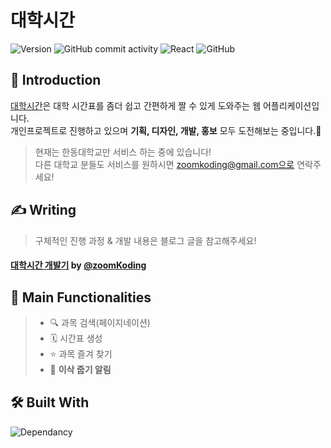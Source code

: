 # 대학시간
<p>
  <img alt="Version" src="https://img.shields.io/github/v/release/zoomKoding/college-time-table?include_prereleases&sort=semver&label=version">
  <img alt="GitHub commit activity" src="https://img.shields.io/github/commit-activity/m/zoomkoding/college-time-table.svg?color=08CE5D&label=%E2%AC%86%20commits&style=flat-square">
  <img alt="React" src="https://img.shields.io/static/v1.svg?label=&message=React&style=flat-square&logo=React&logoColor=white&color=61dafb">
  <img alt="GitHub" src="https://img.shields.io/github/license/zoomkoding/college-time-table?style=flat-square&label=%F0%9F%93%9C%20license&color=08CE5D">
</p>

## 🖖 Introduction
[대학시간](https://www.timetable.college)은 대학 시간표를 좀더 쉽고 간편하게 짤 수 있게 도와주는 웹 어플리케이션입니다.  
개인프로젝트로 진행하고 있으며 **기획, 디자인, 개발, 홍보** 모두 도전해보는 중입니다.🚀  
> 현재는 한동대학교만 서비스 하는 중에 있습니다!  
> 다른 대학교 분들도 서비스를 원하시면 zoomkoding@gmail.com으로 연락주세요!

## ✍️ Writing
> 구체적인 진행 과정 & 개발 내용은 블로그 글을 참고해주세요!
#### [대학시간 개발기](https://zoomkoding.github.io/%EB%8C%80%ED%95%99%EC%8B%9C%EA%B0%84/%ED%9A%8C%EA%B3%A0/2021/02/10/college-timetable-development.html) by [@zoomKoding](https://github.com/zoomkoding)

## 🧩 Main Functionalities

>* 🔍 과목 검색(페이지네이션)
>* 🗓 시간표 생성
>* ⭐️ 과목 즐겨 찾기
>* 🌱 **이삭 줍기 알림**


## 🛠 Built With
![Dependancy](https://zoomkoding.github.io/assets/college-timetable-7.png)
